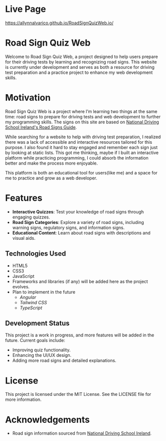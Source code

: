 # Live Page 
https://allynnalvarico.github.io/RoadSignQuizWeb.io/

# Road Sign Quiz Web

Welcome to Road Sign Quiz Web, a project designed to help users prepare for their driving tests by learning and recognizing road signs. This website is currently under development and serves as both a resource for driving test preparation and a practice project to enhance my web development skills.



# Motivation

Road Sign Quiz Web is a project where I’m learning two things at the same time: road signs to prepare for driving tests and web development to further my programming skills. The signs on this site are based on [National Driving School Ireland's Road Signs Guide](https://nationaldrivingschool.ie/road-signs-ireland/). 

While searching for a website to help with driving test preparation, I realized there was a lack of accessible and interactive resources tailored for this purpose. I also found it hard to stay engaged and remember each sign just by looking at static lists. This got me thinking, maybe if I built an interactive platform while practicing programming, I could absorb the information better and make the process more enjoyable.

This platform is both an educational tool for users(like me) and a space for me to practice and grow as a web developer.

# Features

- **Interactive Quizzes**: Test your knowledge of road signs through engaging quizzes.
- **Road Sign Categories**: Explore a variety of road signs, including warning signs, regulatory signs, and information signs.
- **Educational Content**: Learn about road signs with descriptions and visual aids.

## Technologies Used

- HTML5
- CSS3
- JavaScript
- Frameworks and libraries (if any) will be added here as the project evolves.
- Plan to implement in the future
	- *Angular*
	- *Tailwind CSS*
	- *TypeScript*

## Development Status

This project is a work in progress, and more features will be added in the future. 
Current goals include:
-  Improving quiz functionality.
-  Enhancing the UI/UX design.
-  Adding more road signs and detailed explanations.

# License

This project is licensed under the MIT License. See the LICENSE file for more information.

# Acknowledgements

 - Road sign information sourced from [National Driving School Ireland](https://nationaldrivingschool.ie/road-signs-ireland/).
